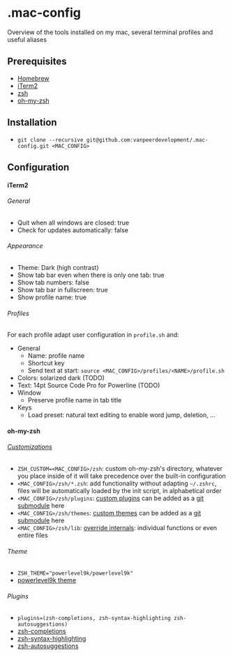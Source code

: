 # .mac-config
Overview of the tools installed on my mac, several terminal profiles and useful aliases

## Prerequisites
- [Homebrew](https://brew.sh/)
- [iTerm2](https://www.iterm2.com/)
- [zsh](http://www.zsh.org/)
- [oh-my-zsh](https://ohmyz.sh/)


## Installation
- `git clone --recursive git@github.com:vanpeerdevelopment/.mac-config.git <MAC_CONFIG>`


## Configuration
#### iTerm2
###### General
- Quit when all windows are closed: true
- Check for updates automatically: false

###### Appearance
- Theme: Dark (high contrast)
- Show tab bar even when there is only one tab: true
- Show tab numbers: false
- Show tab bar in fullscreen: true
- Show profile name: true
 
###### Profiles
For each profile adapt user configuration in `profile.sh` and:
- General
    - Name: profile name
    - Shortcut key
    - Send text at start: `source <MAC_CONFIG>/profiles/<NAME>/profile.sh`
- Colors: solarized dark (TODO)
- Text: 14pt Source Code Pro for Powerline (TODO)
- Window
    - Preserve profile name in tab title 
- Keys
    - Load preset: natural text editing to enable word jump, deletion, ...
    
    
#### oh-my-zsh
###### [Customizations](https://github.com/robbyrussell/oh-my-zsh/wiki/Customization)
- `ZSH_CUSTOM=<MAC_CONFIG>/zsh`: custom oh-my-zsh's directory, whatever you place inside of it will take precedence over the built-in configuration
- `<MAC_CONFIG>/zsh/*.zsh`: add functionality without adapting `~/.zshrc`, files will be automatically loaded by the init script, in alphabetical order
- `<MAC_CONFIG>/zsh/plugins`: [custom plugins](https://github.com/robbyrussell/oh-my-zsh/wiki/Customization#overriding-and-adding-plugins) can be added as a [git submodule](https://blog.github.com/2016-02-01-working-with-submodules/) here
- `<MAC_CONFIG>/zsh/themes`: [custom themes](https://github.com/robbyrussell/oh-my-zsh/wiki/Customization#overriding-and-adding-themes) can be added as a [git submodule](https://blog.github.com/2016-02-01-working-with-submodules/) here
- `<MAC_CONFIG>/zsh/lib`: [override internals](https://github.com/robbyrussell/oh-my-zsh/wiki/Customization#overriding-internals): individual functions or even entire files

###### Theme
- `ZSH_THEME="powerlevel9k/powerlevel9k"`
- [powerlevel9k theme](https://github.com/bhilburn/powerlevel9k)

###### Plugins
- `plugins=(zsh-completions, zsh-syntax-highlighting zsh-autosuggestions)`
- [zsh-completions](https://github.com/zsh-users/zsh-completions)
- [zsh-syntax-highlighting](https://github.com/zsh-users/zsh-syntax-highlighting)
- [zsh-autosuggestions](https://github.com/zsh-users/zsh-autosuggestions)